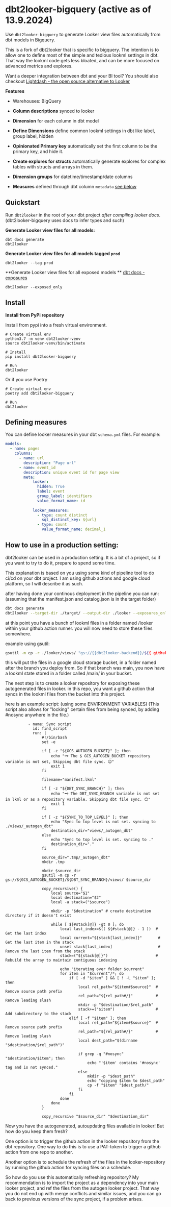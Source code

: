 # dbt2looker-bigquery (active as of 13.9.2024)
Use `dbt2looker-bigquery` to generate Looker view files automatically from dbt models in Bigquery.

This is a fork of dbt2looker that is specific to bigquery.
The intention is to allow one to define most of the simple and tedious lookml settings in dbt.
That way the lookml code gets less bloated, and can be more focused on advanced metrics and explores.

Want a deeper integration between dbt and your BI tool?
You should also checkout [Lightdash - the open source alternative to Looker](https://github.com/lightdash/lightdash)

**Features**
* Warehouses: BigQuery

* **Column descriptions** synced to looker
* **Dimension** for each column in dbt model
* **Define Dimensions** define common lookml settings in dbt like label, group label, hidden
* **Opinionated Primary key** automatically set the first column to be the primary key, and hide it.
* **Create explores for structs** automatically generate explores for complex tables with structs and arrays in them.
* **Dimension groups** for datetime/timestamp/date columns
* **Measures** defined through dbt column `metadata` [see below](#defining-measures)

## Quickstart

Run `dbt2looker` in the root of your dbt project *after compiling looker docs*.
(dbt2looker-bigquery uses docs to infer types and such)

**Generate Looker view files for all models:**
```shell
dbt docs generate
dbt2looker
```

**Generate Looker view files for all models tagged `prod`**
```shell
dbt2looker --tag prod
```

**Generate Looker view files for all exposed models **
[dbt docs - exposures](https://docs.getdbt.com/docs/build/exposures)
```shell
dbt2looker --exposed_only
```

## Install

**Install from PyPi repository**

Install from pypi into a fresh virtual environment.

```
# Create virtual env
python3.7 -m venv dbt2looker-venv
source dbt2looker-venv/bin/activate

# Install
pip install dbt2looker-bigquery

# Run
dbt2looker
```

Or if you use Poetry 
```
# Create virtual env
poetry add dbt2looker-bigquery

# Run
dbt2looker
```


## Defining measures

You can define looker measures in your dbt `schema.yml` files. For example:

```yaml
models:
  - name: pages
    columns:
      - name: url
        description: "Page url"
      - name: event_id
        description: unique event id for page view
        meta:
            looker:
              hidden: True
              label: event
              group_label: identifiers
              value_format_name: id
              
            looker_measures:
              - type: count_distinct
                sql_distinct_key: ${url}
              - type: count
                value_format_name: decimal_1

```

## How to use in a production setting:
dbt2looker can be used in a production setting.
It is a bit of a project, so if you want to try to do it, prepare to spend some time.

This explanation is based on you using some kind of pipeline tool to do ci/cd on your dbt project.
I am using github actions and google cloud platform, so I will describe it as such.

after having done your continous deployment in the pipeline you can run:
(assuming that the manifest.json and catalog.json is in the target folder)
```bash
dbt docs generate
dbt2looker --target-dir ./target/ --output-dir ./looker --exposures_only
```

at this point you have a bunch of lookml files in a folder named /looker within your github action runner.
you will now need to store these files somewhere.

example using gsutil:
```bash
gsutil -m cp -r ./looker/views/ "gs://{{dbt2looker-backend}}/${{ github.ref_name }}/"
```
this will put the files in a google cloud storage bucket, in a folder named after the branch you deploy from.
So if that branch was main, you now have a lookml state stored in a folder called /main/ in your bucket.

The next step is to create a looker repository for exposing these autogenerated files in looker.
in this repo, you want a github action that syncs in the lookml files from the bucket into this project.

here is an example script:
(using some ENVIRONMENT VARIABLES)
(This script also allows for "locking" certain files from being synced, by adding #nosync anywhere in the file.)
```
          - name: Sync script
            id: find_script
            run: |
                #!/bin/bash
                set -e

                if [ -z "${GCS_AUTOGEN_BUCKET}" ]; then
                    echo "🗝️ The $ GCS_AUTOGEN_BUCKET repository variable is not set, Skipping dbt file sync. 😊"
                    exit 1
                fi

                filename="manifest.lkml"

                if [ -z "${DBT_SYNC_BRANCH}" ]; then
                    echo "🗝️ The DBT_SYNC_BRANCH variable is not set in lkml or as a repository variable. Skipping dbt file sync. 😊"
                    exit 1
                fi

                if [ -z "${SYNC_TO_TOP_LEVEL}" ]; then
                    echo "Sync to top level is not set. syncing to ./views/_autogen_dbt"
                    destination_dir="views/_autogen_dbt"
                else
                    echo "Sync to top level is set. syncing to ."
                    destination_dir="." 
                fi

                source_dir=".tmp/_autogen_dbt"
                mkdir .tmp

                mkdir $source_dir
                gsutil -m cp -r gs://${GCS_AUTOGEN_BUCKET}/${DBT_SYNC_BRANCH}/views/ $source_dir

                copy_recursive() {
                    local source="$1"
                    local destination="$2"
                    local -a stack=("$source")

                    mkdir -p "$destination" # create destination directory if it doesn't exist

                    while [ ${#stack[@]} -gt 0 ]; do
                        local last_index=$(( ${#stack[@]} - 1 ))  # Get the last index
                        local current="${stack[last_index]}"       # Get the last item in the stack
                        unset stack[last_index]                    # Remove the last item from the stack
                        stack=("${stack[@]}")                     # Rebuild the array to maintain contiguous indexing

                        echo "iterating over folder $current"
                        for item in "$current"/*; do
                            if [ -d "$item" ] && [ ! -L "$item" ]; then
                                local rel_path="${item#$source}"  # Remove source path prefix
                                rel_path="${rel_path#/}"          # Remove leading slash
                                mkdir -p "$destination/$rel_path"
                                stack+=("$item")                  # Add subdirectory to the stack
                            elif [ -f "$item" ]; then
                                local rel_path="${item#$source}"  # Remove source path prefix
                                rel_path="${rel_path#/}"          # Remove leading slash
                                local dest_path="$(dirname "$destination/$rel_path")"

                                if grep -q "#nosync" "$destination/$item"; then
                                    echo "'$item' contains '#nosync' tag and is not synced."
                                else
                                    mkdir -p "$dest_path"
                                    echo "copying $item to $dest_path"
                                    cp -f "$item" "$dest_path/"
                                fi
                            fi
                        done
                    done
                }

                copy_recursive "$source_dir" "$destination_dir"
```

Now you have the autogenerated, autoupdating files available in looker!
But how do you keep them fresh?

One option is to trigger the github action in the looker repository from the dbt repository.
One way to do this is to use a PAT-token to trigger a github action from one repo to another.

Another option is to schedule the refresh of the files in the looker-repository by running the github action for syncing files on a schedule.

So how do you use this automatically refreshing repository?
My recommendation is to import the project as a dependency into your main looker project, and ref the files from the autogen looker project.
That way you do not end up with merge conflicts and similar issues, and you can go back to previous versions of the sync project, if a problem arises.

